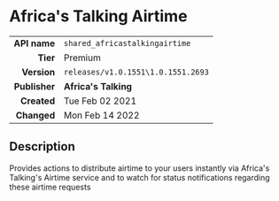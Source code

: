 # Africa's Talking Airtime
| | |
|-:|-|
|**API name**|`shared_africastalkingairtime`|
|**Tier**|Premium|
|**Version**|`releases/v1.0.1551\1.0.1551.2693`|
|**Publisher**|**Africa's Talking**|
|**Created**|Tue Feb 02 2021|
|**Changed**|Mon Feb 14 2022|

## Description
Provides actions to distribute airtime to your users instantly via Africa's Talking's Airtime service and to watch for status notifications regarding these airtime requests
